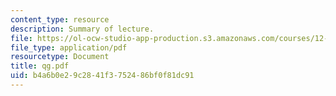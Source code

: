 ```yaml
---
content_type: resource
description: Summary of lecture.
file: https://ol-ocw-studio-app-production.s3.amazonaws.com/courses/12-802-wave-motions-in-the-ocean-and-atmosphere-spring-2004/b4a6b0e29c2841f3752486bf0f81dc91_qg.pdf
file_type: application/pdf
resourcetype: Document
title: qg.pdf
uid: b4a6b0e2-9c28-41f3-7524-86bf0f81dc91
---
```

